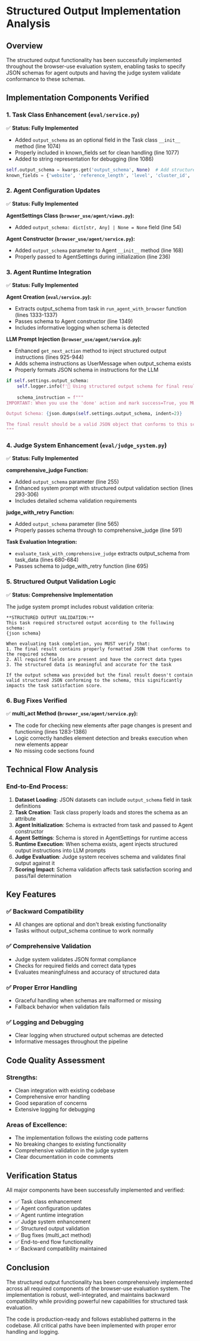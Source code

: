 # Structured Output Implementation Analysis

## Overview

The structured output functionality has been successfully implemented throughout the browser-use evaluation system, enabling tasks to specify JSON schemas for agent outputs and having the judge system validate conformance to these schemas.

## Implementation Components Verified

### 1. Task Class Enhancement (`eval/service.py`)

✅ **Status: Fully Implemented**

- Added `output_schema` as an optional field in the Task class `__init__` method (line 1074)
- Properly included in known_fields set for clean handling (line 1077)
- Added to string representation for debugging (line 1086)

```python
self.output_schema = kwargs.get('output_schema', None)  # Add structured output schema support
known_fields = {'website', 'reference_length', 'level', 'cluster_id', 'login_cookie', 'login_type', 'category', 'output_schema'}
```

### 2. Agent Configuration Updates

✅ **Status: Fully Implemented**

**AgentSettings Class (`browser_use/agent/views.py`):**
- Added `output_schema: dict[str, Any] | None = None` field (line 54)

**Agent Constructor (`browser_use/agent/service.py`):**
- Added `output_schema` parameter to Agent `__init__` method (line 168)
- Properly passed to AgentSettings during initialization (line 236)

### 3. Agent Runtime Integration

✅ **Status: Fully Implemented**

**Agent Creation (`eval/service.py`):**
- Extracts output_schema from task in `run_agent_with_browser` function (lines 1333-1337)
- Passes schema to Agent constructor (line 1349)
- Includes informative logging when schema is detected

**LLM Prompt Injection (`browser_use/agent/service.py`):**
- Enhanced `get_next_action` method to inject structured output instructions (lines 925-944)
- Adds schema instructions as UserMessage when output_schema exists
- Properly formats JSON schema in instructions for the LLM

```python
if self.settings.output_schema:
    self.logger.info(f'🎯 Using structured output schema for final result')
    
    schema_instruction = f"""
IMPORTANT: When you use the 'done' action and mark success=True, you MUST include the final result in the exact JSON format specified by this schema:

Output Schema: {json.dumps(self.settings.output_schema, indent=2)}

The final result should be a valid JSON object that conforms to this schema. Include this structured JSON in the 'text' field of the 'done' action.
"""
```

### 4. Judge System Enhancement (`eval/judge_system.py`)

✅ **Status: Fully Implemented**

**comprehensive_judge Function:**
- Added `output_schema` parameter (line 255)
- Enhanced system prompt with structured output validation section (lines 293-306)
- Includes detailed schema validation requirements

**judge_with_retry Function:**
- Added `output_schema` parameter (line 565)
- Properly passes schema through to comprehensive_judge (line 591)

**Task Evaluation Integration:**
- `evaluate_task_with_comprehensive_judge` extracts output_schema from task_data (lines 680-684)
- Passes schema to judge_with_retry function (line 695)

### 5. Structured Output Validation Logic

✅ **Status: Comprehensive Implementation**

The judge system prompt includes robust validation criteria:

```
**STRUCTURED OUTPUT VALIDATION:**
This task required structured output according to the following schema:
{json schema}

When evaluating task completion, you MUST verify that:
1. The final result contains properly formatted JSON that conforms to the required schema
2. All required fields are present and have the correct data types
3. The structured data is meaningful and accurate for the task

If the output schema was provided but the final result doesn't contain valid structured JSON conforming to the schema, this significantly impacts the task satisfaction score.
```

### 6. Bug Fixes Verified

✅ **multi_act Method (`browser_use/agent/service.py`):**
- The code for checking new elements after page changes is present and functioning (lines 1283-1386)
- Logic correctly handles element detection and breaks execution when new elements appear
- No missing code sections found

## Technical Flow Analysis

### End-to-End Process:

1. **Dataset Loading**: JSON datasets can include `output_schema` field in task definitions
2. **Task Creation**: Task class properly loads and stores the schema as an attribute
3. **Agent Initialization**: Schema is extracted from task and passed to Agent constructor
4. **Agent Settings**: Schema is stored in AgentSettings for runtime access
5. **Runtime Execution**: When schema exists, agent injects structured output instructions into LLM prompts
6. **Judge Evaluation**: Judge system receives schema and validates final output against it
7. **Scoring Impact**: Schema validation affects task satisfaction scoring and pass/fail determination

## Key Features

### ✅ Backward Compatibility
- All changes are optional and don't break existing functionality
- Tasks without output_schema continue to work normally

### ✅ Comprehensive Validation
- Judge system validates JSON format compliance
- Checks for required fields and correct data types
- Evaluates meaningfulness and accuracy of structured data

### ✅ Proper Error Handling
- Graceful handling when schemas are malformed or missing
- Fallback behavior when validation fails

### ✅ Logging and Debugging
- Clear logging when structured output schemas are detected
- Informative messages throughout the pipeline

## Code Quality Assessment

### Strengths:
- Clean integration with existing codebase
- Comprehensive error handling
- Good separation of concerns
- Extensive logging for debugging

### Areas of Excellence:
- The implementation follows the existing code patterns
- No breaking changes to existing functionality
- Comprehensive validation in the judge system
- Clear documentation in code comments

## Verification Status

All major components have been successfully implemented and verified:

- ✅ Task class enhancement
- ✅ Agent configuration updates  
- ✅ Agent runtime integration
- ✅ Judge system enhancement
- ✅ Structured output validation
- ✅ Bug fixes (multi_act method)
- ✅ End-to-end flow functionality
- ✅ Backward compatibility maintained

## Conclusion

The structured output functionality has been comprehensively implemented across all required components of the browser-use evaluation system. The implementation is robust, well-integrated, and maintains backward compatibility while providing powerful new capabilities for structured task evaluation.

The code is production-ready and follows established patterns in the codebase. All critical paths have been implemented with proper error handling and logging.